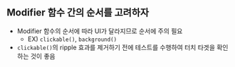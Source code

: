 ## Modifier 함수 간의 순서를 고려하자
- Modifier 함수의 순서에 따라 UI가 달라지므로 순서에 주의 필요
  - EX) `clickable()`, `background()`
- `clickable()`의 ripple 효과를 제거하기 전에 테스트를 수행하여 터치 타겟을 확인하는 것이 좋음
